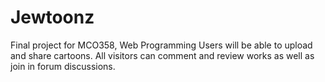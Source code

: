 # Jewtoonz
Final project for MCO358, Web Programming
Users will be able to upload and share cartoons. All visitors can comment and review works as well as join in forum discussions.
